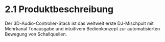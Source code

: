 # 2.1 Produktbeschreibung

Der 3D-Audio-Controller-Stack ist das weltweit erste DJ-Mischpult mit Mehrkanal Tonausgabe und intuitivem Bedienkonzept zur automatisierten Bewegung von Schallquellen.

